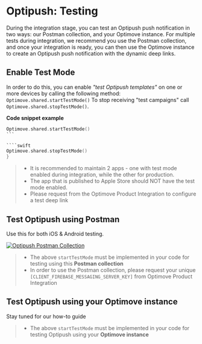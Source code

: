# Optipush: Testing

During the integration stage, you can test an Optipush push notification in two ways: our Postman collection, and your Optimove instance.
For multiple tests during integration, we recommend you use the Postman collection, and once your integration is ready, you can then use the Optimove instance to create an Optipush push notification with the dynamic deep links.

## Enable Test Mode

In order to do this, you can enable _"test Optipush templates"_ on one or more devices by calling the following method:
`Optimove.shared.startTestMode()`
To stop receiving "test campaigns" call `Optimove.shared.stopTestMode()`.

**Code snippet example**

````swift
Optimove.shared.startTestMode()
```

````swift
Optimove.shared.stopTestMode()
}
````

>- It is recommended to maintain 2 apps - one with test mode enabled during integration, while the other for production.
>- The app that is published to Apple Store should NOT have the test mode enabled.
>- Please request from the Optimove Product Integration to configure a test deep link

## Test Optipush using Postman

Use this for both iOS & Android testing.

[![Optipush Postman Collection](https://run.pstmn.io/button.svg)](https://app.getpostman.com/run-collection/8de4eb0e7ec475c3656d)

>- The above `startTestMode` must be implemented in your code for testing using this **Postman collection**
>- In order to use the Postman collection, please request your unique `[CLIENT_FIREBASE_MESSAGING_SERVER_KEY]` from Optimove Product Integration

## Test Optipush using your Optimove instance

Stay tuned for our how-to guide 

>- The above `startTestMode` must be implemented in your code for testing Optipush using your **Optimove instance**


